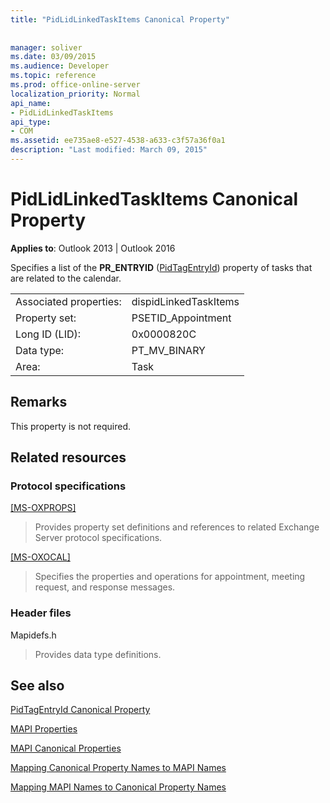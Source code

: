 ```yaml
---
title: "PidLidLinkedTaskItems Canonical Property"
 
 
manager: soliver
ms.date: 03/09/2015
ms.audience: Developer
ms.topic: reference
ms.prod: office-online-server
localization_priority: Normal
api_name:
- PidLidLinkedTaskItems
api_type:
- COM
ms.assetid: ee735ae8-e527-4538-a633-c3f57a36f0a1
description: "Last modified: March 09, 2015"
---
```


# PidLidLinkedTaskItems Canonical Property

  
  
**Applies to**: Outlook 2013 | Outlook 2016 
  
Specifies a list of the **PR_ENTRYID** ([PidTagEntryId](pidtagentryid-canonical-property.md)) property of tasks that are related to the calendar. 
  
|||
|:-----|:-----|
|Associated properties:  <br/> |dispidLinkedTaskItems  <br/> |
|Property set:  <br/> |PSETID_Appointment  <br/> |
|Long ID (LID):  <br/> |0x0000820C  <br/> |
|Data type:  <br/> |PT_MV_BINARY  <br/> |
|Area:  <br/> |Task  <br/> |
   
## Remarks

This property is not required.
  
## Related resources

### Protocol specifications

[[MS-OXPROPS]](https://msdn.microsoft.com/library/f6ab1613-aefe-447d-a49c-18217230b148%28Office.15%29.aspx)
  
> Provides property set definitions and references to related Exchange Server protocol specifications.
    
[[MS-OXOCAL]](https://msdn.microsoft.com/library/09861fde-c8e4-4028-9346-e7c214cfdba1%28Office.15%29.aspx)
  
> Specifies the properties and operations for appointment, meeting request, and response messages.
    
### Header files

Mapidefs.h
  
> Provides data type definitions.
    
## See also



[PidTagEntryId Canonical Property](pidtagentryid-canonical-property.md)


[MAPI Properties](mapi-properties.md)
  
[MAPI Canonical Properties](mapi-canonical-properties.md)
  
[Mapping Canonical Property Names to MAPI Names](mapping-canonical-property-names-to-mapi-names.md)
  
[Mapping MAPI Names to Canonical Property Names](mapping-mapi-names-to-canonical-property-names.md)


